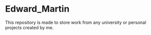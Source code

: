 # Edward_Martin

This repository is made to store work from any university or personal projects created by me.
